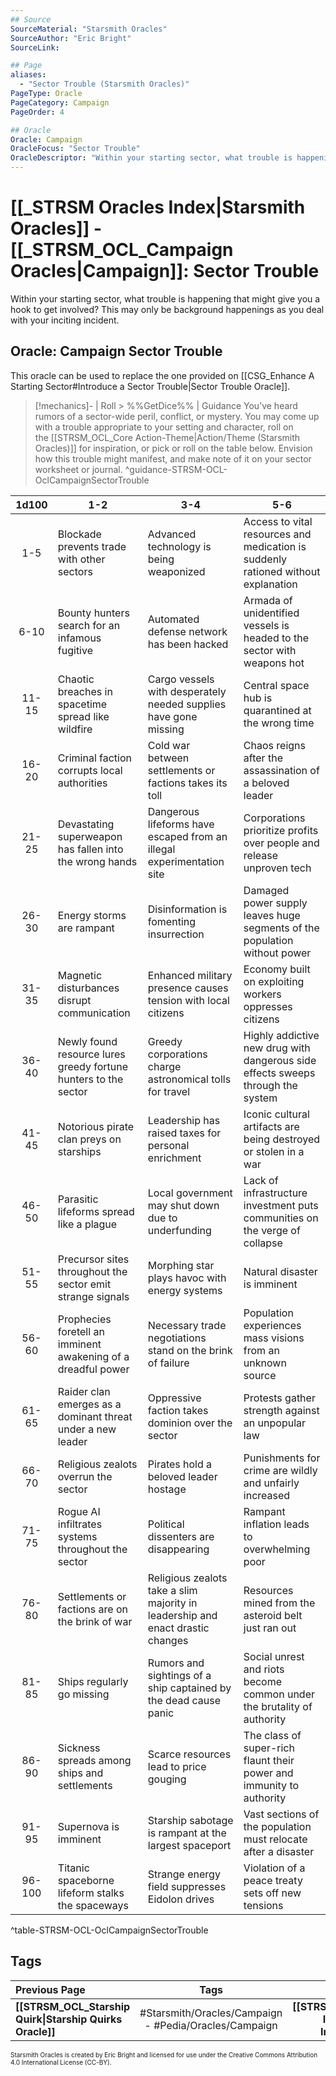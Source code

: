 ```yaml
---
## Source
SourceMaterial: "Starsmith Oracles"
SourceAuthor: "Eric Bright"
SourceLink: 

## Page
aliases:
  - "Sector Trouble (Starsmith Oracles)"
PageType: Oracle
PageCategory: Campaign
PageOrder: 4

## Oracle
Oracle: Campaign
OracleFocus: "Sector Trouble"
OracleDescriptor: "Within your starting sector, what trouble is happening that might give you a hook to get involved? This may only be background happenings as you deal with your inciting incident."
---
```

# [[_STRSM Oracles Index|Starsmith Oracles]] - [[_STRSM_OCL_Campaign Oracles|Campaign]]: Sector Trouble
Within your starting sector, what trouble is happening that might give you a hook to get involved? This may only be background happenings as you deal with your inciting incident.

## Oracle: Campaign Sector Trouble
This oracle can be used to replace the one provided on [[CSG_Enhance A Starting Sector#Introduce a Sector Trouble|Sector Trouble Oracle]].

> [!mechanics]- | Roll > %%GetDice%% | Guidance
> You’ve heard rumors of a sector-wide peril, conflict, or mystery. You may come up with a trouble appropriate to your setting and character, roll on the [[STRSM_OCL_Core Action-Theme|Action/Theme (Starsmith Oracles)]] for inspiration, or pick or roll on the table below. Envision how this trouble might manifest, and make note of it on your sector worksheet or journal. ^guidance-STRSM-OCL-OclCampaignSectorTrouble

| 1d100 | 1-2 | 3-4 | 5-6 |
| :---: | --- | --- | --- |
| 1-5 | Blockade prevents trade with other sectors | Advanced technology is being weaponized | Access to vital resources and medication is suddenly rationed without explanation |
| 6-10 | Bounty hunters search for an infamous fugitive | Automated defense network has been hacked | Armada of unidentified vessels is headed to the sector with weapons hot |
| 11-15 | Chaotic breaches in spacetime spread like wildfire | Cargo vessels with desperately needed supplies have gone missing | Central space hub is quarantined at the wrong time |
| 16-20 | Criminal faction corrupts local authorities | Cold war between settlements or factions takes its toll | Chaos reigns after the assassination of a beloved leader |
| 21-25 | Devastating superweapon has fallen into the wrong hands | Dangerous lifeforms have escaped from an illegal experimentation site | Corporations prioritize profits over people and release unproven tech |
| 26-30 | Energy storms are rampant | Disinformation is fomenting insurrection | Damaged power supply leaves huge segments of the population without power |
| 31-35 | Magnetic disturbances disrupt communication | Enhanced military presence causes tension with local citizens | Economy built on exploiting workers oppresses citizens |
| 36-40 | Newly found resource lures greedy fortune hunters to the sector | Greedy corporations charge astronomical tolls for travel | Highly addictive new drug with dangerous side effects sweeps through the system |
| 41-45 | Notorious pirate clan preys on starships | Leadership has raised taxes for personal enrichment | Iconic cultural artifacts are being destroyed or stolen in a war |
| 46-50 | Parasitic lifeforms spread like a plague | Local government may shut down due to underfunding | Lack of infrastructure investment puts communities on the verge of collapse |
| 51-55 | Precursor sites throughout the sector emit strange signals | Morphing star plays havoc with energy systems | Natural disaster is imminent |
| 56-60 | Prophecies foretell an imminent awakening of a dreadful power | Necessary trade negotiations stand on the brink of failure | Population experiences mass visions from an unknown source |
| 61-65 | Raider clan emerges as a dominant threat under a new leader | Oppressive faction takes dominion over the sector | Protests gather strength against an unpopular law |
| 66-70 | Religious zealots overrun the sector | Pirates hold a beloved leader hostage | Punishments for crime are wildly and unfairly increased |
| 71-75 | Rogue AI infiltrates systems throughout the sector | Political dissenters are disappearing | Rampant inflation leads to overwhelming poor |
| 76-80 | Settlements or factions are on the brink of war | Religious zealots take a slim majority in leadership and enact drastic changes | Resources mined from the asteroid belt just ran out |
| 81-85 | Ships regularly go missing | Rumors and sightings of a ship captained by the dead cause panic | Social unrest and riots become common under the brutality of authority |
| 86-90 | Sickness spreads among ships and settlements | Scarce resources lead to price gouging | The class of super-rich flaunt their power and immunity to authority |
| 91-95 | Supernova is imminent | Starship sabotage is rampant at the largest spaceport | Vast sections of the population must relocate after a disaster |
| 96-100 | Titanic spaceborne lifeform stalks the spaceways | Strange energy field suppresses Eidolon drives | Violation of a peace treaty sets off new tensions |
^table-STRSM-OCL-OclCampaignSectorTrouble

## Tags
| Previous Page | Tags | Next Page | 
| :--- | :---: | ---: |
| **[[STRSM_OCL_Starship Quirk\|Starship Quirks Oracle]]** | #Starsmith/Oracles/Campaign - #Pedia/Oracles/Campaign | **[[STRSM_OCL_Inciting Incident\|Inciting Incident Oracle]]** |

<font size=-2>Starsmith Oracles is created by Eric Bright and licensed for use under the Creative Commons Attribution 4.0 International License (CC-BY).</font>